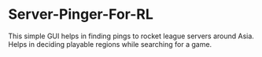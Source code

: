 # Server-Pinger-For-RL
This simple GUI helps in finding pings to rocket league servers around Asia. Helps in deciding playable regions while searching for a game.
